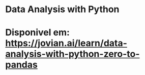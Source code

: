 # Data Analysis with Python
# Disponivel em: https://jovian.ai/learn/data-analysis-with-python-zero-to-pandas
